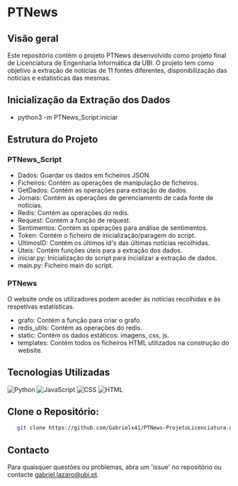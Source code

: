 # PTNews
## Visão geral
Este repositório contém o projeto PTNews desenvolvido como projeto final de Licenciatura de Engenharia Informática da UBI. O projeto tem como objetivo a extração de notícias de 11 fontes diferentes, disponibilização das notícias e estatísticas das mesmas.
## Inicialização da Extração dos Dados
* python3 -m PTNews_Script.iniciar
## Estrutura do Projeto
### PTNews_Script
* Dados: Guardar os dados em ficheiros JSON.
* Ficheiros: Contém as operações de manipulação de ficheiros.
* GetDados: Contém as operações para extração de dados.
* Jornais: Contém as operações de gerenciamento de cada fonte de noticias.
* Redis: Contém as operações do redis.
* Request: Contém a função de request.
* Sentimentos: Contém as operações para análise de sentimentos.
* Token: Contém o ficheiro de inicialização/paragem do script.
* UltimosID: Contém os últimos id's das últimas notícias recolhidas.
* Uteis: Contém funções úteis para a extração dos dados.
* iniciar.py: Inicialização do script para incializar a extração de dados.
* main.py: Ficheiro main do script.

### PTNews
O website onde os utilizadores podem aceder ás notícias recolhidas e ás respetivas estatísticas.
* grafo: Contém a função para criar o grafo.
* redis_utils: Contém as operações do redis.
* static: Contém os dados estáticos: imagens, css, js.
* templates: Contém todos os ficheiros HTML utilizados na construção do website. 

## Tecnologias Utilizadas
![Python](https://img.shields.io/badge/Python-42.9%25-blue)
![JavaScript](https://img.shields.io/badge/JavaScript-30.3%25-yellow)
![CSS](https://img.shields.io/badge/CSS-14.9%25-purple)
![HTML](https://img.shields.io/badge/HTML-11.9%25-red)

## Clone o Repositório:
```bash
   git clone https://github.com/Gabrielx41/PTNews-ProjetoLicenciatura.git
```
## Contacto
Para quaisquer questões ou problemas, abra um 'issue' no repositório ou contacte gabriel.lazaro@ubi.pt.
